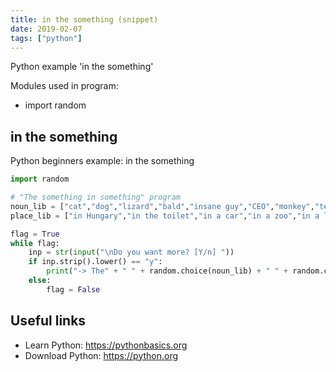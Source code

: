 ```yaml
---
title: in the something (snippet)
date: 2019-02-07
tags: ["python"]
---
```

Python example 'in the something'


Modules used in program: 
* import random

## in the something

Python beginners example: in the something

```python
import random

# "The something in something" program
noun_lib = ["cat","dog","lizard","bald","insane guy","CEO","monkey","teacher","ballerina","old man","nerd","lion","alien","elephant"]
place_lib = ["in Hungary","in the toilet","in a car","in a zoo","in a lions cave","in a park","in Norway","in Rio","on Mars","on a tree","on the roof of Burj-Khalifa"]

flag = True
while flag:
    inp = str(input("\nDo you want more? [Y/n] "))
    if inp.strip().lower() == "y":
        print("-> The" + " " + random.choice(noun_lib) + " " + random.choice(place_lib) + ".")
    else:
        flag = False


```

## Useful links

- Learn Python: https://pythonbasics.org
- Download Python: https://python.org
